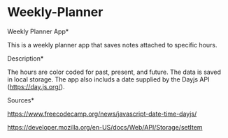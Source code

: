 # Weekly-Planner

Weekly Planner App*

This is a weekly planner app that saves notes attached to specific hours. 

Description*

The hours are color coded for past, present, and future. The data is saved in local storage.  The app also includs a date supplied by the Dayjs API (https://day.js.org/).

Sources*

https://www.freecodecamp.org/news/javascript-date-time-dayjs/

https://developer.mozilla.org/en-US/docs/Web/API/Storage/setItem





